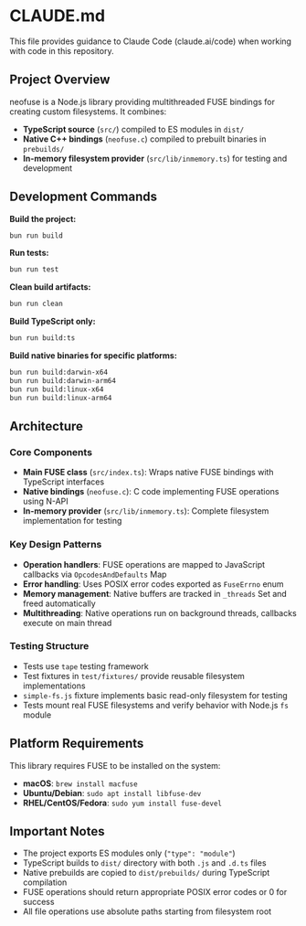 # CLAUDE.md

This file provides guidance to Claude Code (claude.ai/code) when working with code in this repository.

## Project Overview

neofuse is a Node.js library providing multithreaded FUSE bindings for creating custom filesystems. It combines:

- **TypeScript source** (`src/`) compiled to ES modules in `dist/`
- **Native C++ bindings** (`neofuse.c`) compiled to prebuilt binaries in `prebuilds/`
- **In-memory filesystem provider** (`src/lib/inmemory.ts`) for testing and development

## Development Commands

**Build the project:**
```bash
bun run build
```

**Run tests:**
```bash
bun run test
```

**Clean build artifacts:**
```bash
bun run clean
```

**Build TypeScript only:**
```bash
bun run build:ts
```

**Build native binaries for specific platforms:**
```bash
bun run build:darwin-x64
bun run build:darwin-arm64
bun run build:linux-x64
bun run build:linux-arm64
```

## Architecture

### Core Components

- **Main FUSE class** (`src/index.ts`): Wraps native FUSE bindings with TypeScript interfaces
- **Native bindings** (`neofuse.c`): C code implementing FUSE operations using N-API
- **In-memory provider** (`src/lib/inmemory.ts`): Complete filesystem implementation for testing

### Key Design Patterns

- **Operation handlers**: FUSE operations are mapped to JavaScript callbacks via `OpcodesAndDefaults` Map
- **Error handling**: Uses POSIX error codes exported as `FuseErrno` enum
- **Memory management**: Native buffers are tracked in `_threads` Set and freed automatically
- **Multithreading**: Native operations run on background threads, callbacks execute on main thread

### Testing Structure

- Tests use `tape` testing framework
- Test fixtures in `test/fixtures/` provide reusable filesystem implementations
- `simple-fs.js` fixture implements basic read-only filesystem for testing
- Tests mount real FUSE filesystems and verify behavior with Node.js `fs` module

## Platform Requirements

This library requires FUSE to be installed on the system:
- **macOS**: `brew install macfuse`
- **Ubuntu/Debian**: `sudo apt install libfuse-dev`
- **RHEL/CentOS/Fedora**: `sudo yum install fuse-devel`

## Important Notes

- The project exports ES modules only (`"type": "module"`)
- TypeScript builds to `dist/` directory with both `.js` and `.d.ts` files
- Native prebuilds are copied to `dist/prebuilds/` during TypeScript compilation
- FUSE operations should return appropriate POSIX error codes or 0 for success
- All file operations use absolute paths starting from filesystem root